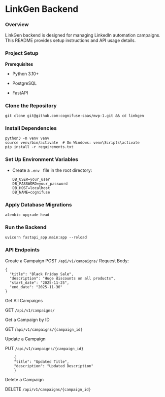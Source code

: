 # LinkGen Backend

### Overview

LinkGen backend is designed for managing LinkedIn automation campaigns. This README provides setup instructions and API usage details.

### Project Setup

**Prerequisites**

   -  Python 3.10+

   -  PostgreSQL

   - FastAPI
### Clone the Repository

`git clone git@github.com:cognifuse-saas/mvp-1.git && cd linkgen`

### Install Dependencies

```
python3 -m venv venv
source venv/bin/activate  # On Windows: venv\Scripts\activate
pip install -r requirements.txt
```
### Set Up Environment Variables

- Create a `.env ` file in the root directory:

  ```
  DB_USER=your_user
  DB_PASSWORD=your_password
  DB_HOST=localhost
  DB_NAME=cognifuse
  ```

### Apply Database Migrations

`alembic upgrade head`

### Run the Backend

`uvicorn fastapi_app.main:app --reload`

### API Endpoints

Create a Campaign
POST `/api/v1/campaigns/` Request Body:

```
{
  "title": "Black Friday Sale",
  "description": "Huge discounts on all products",
  "start_date": "2025-11-25",
  "end_date": "2025-11-30"
}
```
Get All Campaigns


GET `/api/v1/campaigns/`

Get a Campaign by ID

GET /`api/v1/campaigns/{campaign_id}`


Update a Campaign


PUT `/api/v1/campaigns/{campaign_id}`

```
    {
    "title": "Updated Title",
    "description": "Updated Description"
    }
```
Delete a Campaign


DELETE `/api/v1/campaigns/{campaign_id}`
